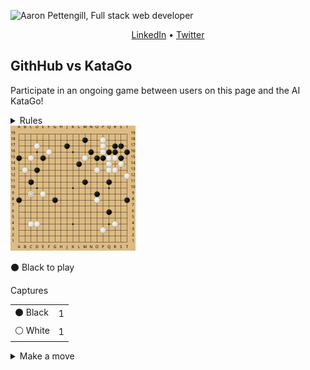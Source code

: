 ![Aaron Pettengill, Full stack web developer](https://github.com/airjp73/airjp73/assets/25882770/e0a7aae2-6b70-4a3e-9681-2e7b61e5774d)

<div align="center">
  
  [LinkedIn](https://www.linkedin.com/in/aaron-pettengill-7706846b/) • [Twitter](https://twitter.com/PettengillAaron)
  
</div>

## GithHub vs KataGo

Participate in an ongoing game between users on this page and the AI KataGo!

<details>
  <summary>Rules</summary>
  <ul>
    <li>Click on any legal move in the "Make a move" section below at any time to play a move for either player.</li>
    <li>Every 3 hours, a move will be played by KataGo with a low number of playouts.</li>
    <li>The game ends when KataGo passes or resigns.</li>
    <li>Completed games are stored in the <strong>history</strong> folder in this repo.</li>
  </ul>

</details>

<img src="./current/board_1723583189902.svg" />

<!-- MOVES START -->
<p>⚫️ Black<!-- --> to play</p><table><summary>Captures</summary><tr><td>⚫️ Black</td><td>1</td></tr><tr><td>⚪️ White</td><td>1</td></tr></table><details><summary>Make a move</summary><table><caption>Key</caption><tr><td>A1, B2, C3, etc...</td><td>Valid move (click to make a move)</td></tr><tr><td>⚫️</td><td>Occupied by Black</td></tr><tr><td>⚪️</td><td>Occupied by White</td></tr><tr><td>⭕️</td><td>Illegal move due to <a href="https://senseis.xmp.net/?Ko">Ko</a></td></tr><tr><td>💀</td><td>Illegal move due to<!-- --> <a href="https://senseis.xmp.net/?Suicide">self-capture</a></td></tr></table><table><caption>Choose a spot to move</caption><tr><td></td><td>A</td><td>B</td><td>C</td><td>D</td><td>E</td><td>F</td><td>G</td><td>H</td><td>J</td><td>K</td><td>L</td><td>M</td><td>N</td><td>O</td><td>P</td><td>Q</td><td>R</td><td>S</td><td>T</td></tr><tr><td>19</td><td><a href="https://kifu-io-2.vercel.app//gh_game/move?point=aa&amp;stone=b">A19</a></td><td><a href="https://kifu-io-2.vercel.app//gh_game/move?point=ba&amp;stone=b">B19</a></td><td><a href="https://kifu-io-2.vercel.app//gh_game/move?point=ca&amp;stone=b">C19</a></td><td><a href="https://kifu-io-2.vercel.app//gh_game/move?point=da&amp;stone=b">D19</a></td><td><a href="https://kifu-io-2.vercel.app//gh_game/move?point=ea&amp;stone=b">E19</a></td><td><a href="https://kifu-io-2.vercel.app//gh_game/move?point=fa&amp;stone=b">F19</a></td><td><a href="https://kifu-io-2.vercel.app//gh_game/move?point=ga&amp;stone=b">G19</a></td><td><a href="https://kifu-io-2.vercel.app//gh_game/move?point=ha&amp;stone=b">H19</a></td><td><a href="https://kifu-io-2.vercel.app//gh_game/move?point=ia&amp;stone=b">J19</a></td><td><a href="https://kifu-io-2.vercel.app//gh_game/move?point=ja&amp;stone=b">K19</a></td><td><a href="https://kifu-io-2.vercel.app//gh_game/move?point=ka&amp;stone=b">L19</a></td><td><a href="https://kifu-io-2.vercel.app//gh_game/move?point=la&amp;stone=b">M19</a></td><td><a href="https://kifu-io-2.vercel.app//gh_game/move?point=ma&amp;stone=b">N19</a></td><td><a href="https://kifu-io-2.vercel.app//gh_game/move?point=na&amp;stone=b">O19</a></td><td><a href="https://kifu-io-2.vercel.app//gh_game/move?point=oa&amp;stone=b">P19</a></td><td><a href="https://kifu-io-2.vercel.app//gh_game/move?point=pa&amp;stone=b">Q19</a></td><td><a href="https://kifu-io-2.vercel.app//gh_game/move?point=qa&amp;stone=b">R19</a></td><td><a href="https://kifu-io-2.vercel.app//gh_game/move?point=ra&amp;stone=b">S19</a></td><td><a href="https://kifu-io-2.vercel.app//gh_game/move?point=sa&amp;stone=b">T19</a></td></tr><tr><td>18</td><td><a href="https://kifu-io-2.vercel.app//gh_game/move?point=ab&amp;stone=b">A18</a></td><td><a href="https://kifu-io-2.vercel.app//gh_game/move?point=bb&amp;stone=b">B18</a></td><td><a href="https://kifu-io-2.vercel.app//gh_game/move?point=cb&amp;stone=b">C18</a></td><td><a href="https://kifu-io-2.vercel.app//gh_game/move?point=db&amp;stone=b">D18</a></td><td><a href="https://kifu-io-2.vercel.app//gh_game/move?point=eb&amp;stone=b">E18</a></td><td><a href="https://kifu-io-2.vercel.app//gh_game/move?point=fb&amp;stone=b">F18</a></td><td><a href="https://kifu-io-2.vercel.app//gh_game/move?point=gb&amp;stone=b">G18</a></td><td><a href="https://kifu-io-2.vercel.app//gh_game/move?point=hb&amp;stone=b">H18</a></td><td><a href="https://kifu-io-2.vercel.app//gh_game/move?point=ib&amp;stone=b">J18</a></td><td><a href="https://kifu-io-2.vercel.app//gh_game/move?point=jb&amp;stone=b">K18</a></td><td><a href="https://kifu-io-2.vercel.app//gh_game/move?point=kb&amp;stone=b">L18</a></td><td>⚫️</td><td><a href="https://kifu-io-2.vercel.app//gh_game/move?point=mb&amp;stone=b">N18</a></td><td><a href="https://kifu-io-2.vercel.app//gh_game/move?point=nb&amp;stone=b">O18</a></td><td>⚪️</td><td><a href="https://kifu-io-2.vercel.app//gh_game/move?point=pb&amp;stone=b">Q18</a></td><td><a href="https://kifu-io-2.vercel.app//gh_game/move?point=qb&amp;stone=b">R18</a></td><td><a href="https://kifu-io-2.vercel.app//gh_game/move?point=rb&amp;stone=b">S18</a></td><td><a href="https://kifu-io-2.vercel.app//gh_game/move?point=sb&amp;stone=b">T18</a></td></tr><tr><td>17</td><td><a href="https://kifu-io-2.vercel.app//gh_game/move?point=ac&amp;stone=b">A17</a></td><td><a href="https://kifu-io-2.vercel.app//gh_game/move?point=bc&amp;stone=b">B17</a></td><td><a href="https://kifu-io-2.vercel.app//gh_game/move?point=cc&amp;stone=b">C17</a></td><td>⚪️</td><td><a href="https://kifu-io-2.vercel.app//gh_game/move?point=ec&amp;stone=b">E17</a></td><td><a href="https://kifu-io-2.vercel.app//gh_game/move?point=fc&amp;stone=b">F17</a></td><td><a href="https://kifu-io-2.vercel.app//gh_game/move?point=gc&amp;stone=b">G17</a></td><td><a href="https://kifu-io-2.vercel.app//gh_game/move?point=hc&amp;stone=b">H17</a></td><td>⚫️</td><td><a href="https://kifu-io-2.vercel.app//gh_game/move?point=jc&amp;stone=b">K17</a></td><td><a href="https://kifu-io-2.vercel.app//gh_game/move?point=kc&amp;stone=b">L17</a></td><td><a href="https://kifu-io-2.vercel.app//gh_game/move?point=lc&amp;stone=b">M17</a></td><td><a href="https://kifu-io-2.vercel.app//gh_game/move?point=mc&amp;stone=b">N17</a></td><td><a href="https://kifu-io-2.vercel.app//gh_game/move?point=nc&amp;stone=b">O17</a></td><td>⚪️</td><td><a href="https://kifu-io-2.vercel.app//gh_game/move?point=pc&amp;stone=b">Q17</a></td><td>⚫️</td><td>⚫️</td><td><a href="https://kifu-io-2.vercel.app//gh_game/move?point=sc&amp;stone=b">T17</a></td></tr><tr><td>16</td><td><a href="https://kifu-io-2.vercel.app//gh_game/move?point=ad&amp;stone=b">A16</a></td><td><a href="https://kifu-io-2.vercel.app//gh_game/move?point=bd&amp;stone=b">B16</a></td><td><a href="https://kifu-io-2.vercel.app//gh_game/move?point=cd&amp;stone=b">C16</a></td><td><a href="https://kifu-io-2.vercel.app//gh_game/move?point=dd&amp;stone=b">D16</a></td><td><a href="https://kifu-io-2.vercel.app//gh_game/move?point=ed&amp;stone=b">E16</a></td><td>⚪️</td><td><a href="https://kifu-io-2.vercel.app//gh_game/move?point=gd&amp;stone=b">G16</a></td><td><a href="https://kifu-io-2.vercel.app//gh_game/move?point=hd&amp;stone=b">H16</a></td><td><a href="https://kifu-io-2.vercel.app//gh_game/move?point=id&amp;stone=b">J16</a></td><td><a href="https://kifu-io-2.vercel.app//gh_game/move?point=jd&amp;stone=b">K16</a></td><td><a href="https://kifu-io-2.vercel.app//gh_game/move?point=kd&amp;stone=b">L16</a></td><td><a href="https://kifu-io-2.vercel.app//gh_game/move?point=ld&amp;stone=b">M16</a></td><td>⚫️</td><td><a href="https://kifu-io-2.vercel.app//gh_game/move?point=nd&amp;stone=b">O16</a></td><td>⚪️</td><td>⚫️</td><td>⚫️</td><td><a href="https://kifu-io-2.vercel.app//gh_game/move?point=rd&amp;stone=b">S16</a></td><td>⚫️</td></tr><tr><td>15</td><td>⚫️</td><td><a href="https://kifu-io-2.vercel.app//gh_game/move?point=be&amp;stone=b">B15</a></td><td>⚪️</td><td><a href="https://kifu-io-2.vercel.app//gh_game/move?point=de&amp;stone=b">D15</a></td><td>⚫️</td><td><a href="https://kifu-io-2.vercel.app//gh_game/move?point=fe&amp;stone=b">F15</a></td><td><a href="https://kifu-io-2.vercel.app//gh_game/move?point=ge&amp;stone=b">G15</a></td><td><a href="https://kifu-io-2.vercel.app//gh_game/move?point=he&amp;stone=b">H15</a></td><td><a href="https://kifu-io-2.vercel.app//gh_game/move?point=ie&amp;stone=b">J15</a></td><td><a href="https://kifu-io-2.vercel.app//gh_game/move?point=je&amp;stone=b">K15</a></td><td><a href="https://kifu-io-2.vercel.app//gh_game/move?point=ke&amp;stone=b">L15</a></td><td>⚪️</td><td><a href="https://kifu-io-2.vercel.app//gh_game/move?point=me&amp;stone=b">N15</a></td><td>⚫️</td><td>⚫️</td><td>⚪️</td><td>⚪️</td><td>⚫️</td><td><a href="https://kifu-io-2.vercel.app//gh_game/move?point=se&amp;stone=b">T15</a></td></tr><tr><td>14</td><td><a href="https://kifu-io-2.vercel.app//gh_game/move?point=af&amp;stone=b">A14</a></td><td><a href="https://kifu-io-2.vercel.app//gh_game/move?point=bf&amp;stone=b">B14</a></td><td><a href="https://kifu-io-2.vercel.app//gh_game/move?point=cf&amp;stone=b">C14</a></td><td><a href="https://kifu-io-2.vercel.app//gh_game/move?point=df&amp;stone=b">D14</a></td><td><a href="https://kifu-io-2.vercel.app//gh_game/move?point=ef&amp;stone=b">E14</a></td><td><a href="https://kifu-io-2.vercel.app//gh_game/move?point=ff&amp;stone=b">F14</a></td><td><a href="https://kifu-io-2.vercel.app//gh_game/move?point=gf&amp;stone=b">G14</a></td><td><a href="https://kifu-io-2.vercel.app//gh_game/move?point=hf&amp;stone=b">H14</a></td><td><a href="https://kifu-io-2.vercel.app//gh_game/move?point=if&amp;stone=b">J14</a></td><td><a href="https://kifu-io-2.vercel.app//gh_game/move?point=jf&amp;stone=b">K14</a></td><td>⚫️</td><td><a href="https://kifu-io-2.vercel.app//gh_game/move?point=lf&amp;stone=b">M14</a></td><td><a href="https://kifu-io-2.vercel.app//gh_game/move?point=mf&amp;stone=b">N14</a></td><td><a href="https://kifu-io-2.vercel.app//gh_game/move?point=nf&amp;stone=b">O14</a></td><td><a href="https://kifu-io-2.vercel.app//gh_game/move?point=of&amp;stone=b">P14</a></td><td>⚪️</td><td>💀</td><td>⚪️</td><td><a href="https://kifu-io-2.vercel.app//gh_game/move?point=sf&amp;stone=b">T14</a></td></tr><tr><td>13</td><td><a href="https://kifu-io-2.vercel.app//gh_game/move?point=ag&amp;stone=b">A13</a></td><td>⚪️</td><td><a href="https://kifu-io-2.vercel.app//gh_game/move?point=cg&amp;stone=b">C13</a></td><td>⚫️</td><td><a href="https://kifu-io-2.vercel.app//gh_game/move?point=eg&amp;stone=b">E13</a></td><td><a href="https://kifu-io-2.vercel.app//gh_game/move?point=fg&amp;stone=b">F13</a></td><td><a href="https://kifu-io-2.vercel.app//gh_game/move?point=gg&amp;stone=b">G13</a></td><td><a href="https://kifu-io-2.vercel.app//gh_game/move?point=hg&amp;stone=b">H13</a></td><td><a href="https://kifu-io-2.vercel.app//gh_game/move?point=ig&amp;stone=b">J13</a></td><td><a href="https://kifu-io-2.vercel.app//gh_game/move?point=jg&amp;stone=b">K13</a></td><td><a href="https://kifu-io-2.vercel.app//gh_game/move?point=kg&amp;stone=b">L13</a></td><td><a href="https://kifu-io-2.vercel.app//gh_game/move?point=lg&amp;stone=b">M13</a></td><td><a href="https://kifu-io-2.vercel.app//gh_game/move?point=mg&amp;stone=b">N13</a></td><td>⚪️</td><td><a href="https://kifu-io-2.vercel.app//gh_game/move?point=og&amp;stone=b">P13</a></td><td>⚪️</td><td>⚪️</td><td><a href="https://kifu-io-2.vercel.app//gh_game/move?point=rg&amp;stone=b">S13</a></td><td><a href="https://kifu-io-2.vercel.app//gh_game/move?point=sg&amp;stone=b">T13</a></td></tr><tr><td>12</td><td><a href="https://kifu-io-2.vercel.app//gh_game/move?point=ah&amp;stone=b">A12</a></td><td><a href="https://kifu-io-2.vercel.app//gh_game/move?point=bh&amp;stone=b">B12</a></td><td><a href="https://kifu-io-2.vercel.app//gh_game/move?point=ch&amp;stone=b">C12</a></td><td><a href="https://kifu-io-2.vercel.app//gh_game/move?point=dh&amp;stone=b">D12</a></td><td><a href="https://kifu-io-2.vercel.app//gh_game/move?point=eh&amp;stone=b">E12</a></td><td><a href="https://kifu-io-2.vercel.app//gh_game/move?point=fh&amp;stone=b">F12</a></td><td><a href="https://kifu-io-2.vercel.app//gh_game/move?point=gh&amp;stone=b">G12</a></td><td><a href="https://kifu-io-2.vercel.app//gh_game/move?point=hh&amp;stone=b">H12</a></td><td><a href="https://kifu-io-2.vercel.app//gh_game/move?point=ih&amp;stone=b">J12</a></td><td><a href="https://kifu-io-2.vercel.app//gh_game/move?point=jh&amp;stone=b">K12</a></td><td><a href="https://kifu-io-2.vercel.app//gh_game/move?point=kh&amp;stone=b">L12</a></td><td><a href="https://kifu-io-2.vercel.app//gh_game/move?point=lh&amp;stone=b">M12</a></td><td><a href="https://kifu-io-2.vercel.app//gh_game/move?point=mh&amp;stone=b">N12</a></td><td><a href="https://kifu-io-2.vercel.app//gh_game/move?point=nh&amp;stone=b">O12</a></td><td><a href="https://kifu-io-2.vercel.app//gh_game/move?point=oh&amp;stone=b">P12</a></td><td><a href="https://kifu-io-2.vercel.app//gh_game/move?point=ph&amp;stone=b">Q12</a></td><td><a href="https://kifu-io-2.vercel.app//gh_game/move?point=qh&amp;stone=b">R12</a></td><td><a href="https://kifu-io-2.vercel.app//gh_game/move?point=rh&amp;stone=b">S12</a></td><td>⚪️</td></tr><tr><td>11</td><td><a href="https://kifu-io-2.vercel.app//gh_game/move?point=ai&amp;stone=b">A11</a></td><td><a href="https://kifu-io-2.vercel.app//gh_game/move?point=bi&amp;stone=b">B11</a></td><td>⚫️</td><td><a href="https://kifu-io-2.vercel.app//gh_game/move?point=di&amp;stone=b">D11</a></td><td><a href="https://kifu-io-2.vercel.app//gh_game/move?point=ei&amp;stone=b">E11</a></td><td><a href="https://kifu-io-2.vercel.app//gh_game/move?point=fi&amp;stone=b">F11</a></td><td><a href="https://kifu-io-2.vercel.app//gh_game/move?point=gi&amp;stone=b">G11</a></td><td><a href="https://kifu-io-2.vercel.app//gh_game/move?point=hi&amp;stone=b">H11</a></td><td><a href="https://kifu-io-2.vercel.app//gh_game/move?point=ii&amp;stone=b">J11</a></td><td><a href="https://kifu-io-2.vercel.app//gh_game/move?point=ji&amp;stone=b">K11</a></td><td><a href="https://kifu-io-2.vercel.app//gh_game/move?point=ki&amp;stone=b">L11</a></td><td>⚫️</td><td><a href="https://kifu-io-2.vercel.app//gh_game/move?point=mi&amp;stone=b">N11</a></td><td><a href="https://kifu-io-2.vercel.app//gh_game/move?point=ni&amp;stone=b">O11</a></td><td><a href="https://kifu-io-2.vercel.app//gh_game/move?point=oi&amp;stone=b">P11</a></td><td>⚫️</td><td><a href="https://kifu-io-2.vercel.app//gh_game/move?point=qi&amp;stone=b">R11</a></td><td><a href="https://kifu-io-2.vercel.app//gh_game/move?point=ri&amp;stone=b">S11</a></td><td><a href="https://kifu-io-2.vercel.app//gh_game/move?point=si&amp;stone=b">T11</a></td></tr><tr><td>10</td><td><a href="https://kifu-io-2.vercel.app//gh_game/move?point=aj&amp;stone=b">A10</a></td><td><a href="https://kifu-io-2.vercel.app//gh_game/move?point=bj&amp;stone=b">B10</a></td><td><a href="https://kifu-io-2.vercel.app//gh_game/move?point=cj&amp;stone=b">C10</a></td><td><a href="https://kifu-io-2.vercel.app//gh_game/move?point=dj&amp;stone=b">D10</a></td><td><a href="https://kifu-io-2.vercel.app//gh_game/move?point=ej&amp;stone=b">E10</a></td><td><a href="https://kifu-io-2.vercel.app//gh_game/move?point=fj&amp;stone=b">F10</a></td><td><a href="https://kifu-io-2.vercel.app//gh_game/move?point=gj&amp;stone=b">G10</a></td><td><a href="https://kifu-io-2.vercel.app//gh_game/move?point=hj&amp;stone=b">H10</a></td><td><a href="https://kifu-io-2.vercel.app//gh_game/move?point=ij&amp;stone=b">J10</a></td><td><a href="https://kifu-io-2.vercel.app//gh_game/move?point=jj&amp;stone=b">K10</a></td><td><a href="https://kifu-io-2.vercel.app//gh_game/move?point=kj&amp;stone=b">L10</a></td><td><a href="https://kifu-io-2.vercel.app//gh_game/move?point=lj&amp;stone=b">M10</a></td><td><a href="https://kifu-io-2.vercel.app//gh_game/move?point=mj&amp;stone=b">N10</a></td><td><a href="https://kifu-io-2.vercel.app//gh_game/move?point=nj&amp;stone=b">O10</a></td><td><a href="https://kifu-io-2.vercel.app//gh_game/move?point=oj&amp;stone=b">P10</a></td><td><a href="https://kifu-io-2.vercel.app//gh_game/move?point=pj&amp;stone=b">Q10</a></td><td><a href="https://kifu-io-2.vercel.app//gh_game/move?point=qj&amp;stone=b">R10</a></td><td><a href="https://kifu-io-2.vercel.app//gh_game/move?point=rj&amp;stone=b">S10</a></td><td><a href="https://kifu-io-2.vercel.app//gh_game/move?point=sj&amp;stone=b">T10</a></td></tr><tr><td>9</td><td><a href="https://kifu-io-2.vercel.app//gh_game/move?point=ak&amp;stone=b">A9</a></td><td><a href="https://kifu-io-2.vercel.app//gh_game/move?point=bk&amp;stone=b">B9</a></td><td>⚪️</td><td><a href="https://kifu-io-2.vercel.app//gh_game/move?point=dk&amp;stone=b">D9</a></td><td>⚪️</td><td><a href="https://kifu-io-2.vercel.app//gh_game/move?point=fk&amp;stone=b">F9</a></td><td><a href="https://kifu-io-2.vercel.app//gh_game/move?point=gk&amp;stone=b">G9</a></td><td><a href="https://kifu-io-2.vercel.app//gh_game/move?point=hk&amp;stone=b">H9</a></td><td><a href="https://kifu-io-2.vercel.app//gh_game/move?point=ik&amp;stone=b">J9</a></td><td><a href="https://kifu-io-2.vercel.app//gh_game/move?point=jk&amp;stone=b">K9</a></td><td><a href="https://kifu-io-2.vercel.app//gh_game/move?point=kk&amp;stone=b">L9</a></td><td><a href="https://kifu-io-2.vercel.app//gh_game/move?point=lk&amp;stone=b">M9</a></td><td><a href="https://kifu-io-2.vercel.app//gh_game/move?point=mk&amp;stone=b">N9</a></td><td>⚫️</td><td><a href="https://kifu-io-2.vercel.app//gh_game/move?point=ok&amp;stone=b">P9</a></td><td><a href="https://kifu-io-2.vercel.app//gh_game/move?point=pk&amp;stone=b">Q9</a></td><td><a href="https://kifu-io-2.vercel.app//gh_game/move?point=qk&amp;stone=b">R9</a></td><td><a href="https://kifu-io-2.vercel.app//gh_game/move?point=rk&amp;stone=b">S9</a></td><td><a href="https://kifu-io-2.vercel.app//gh_game/move?point=sk&amp;stone=b">T9</a></td></tr><tr><td>8</td><td>⚫️</td><td><a href="https://kifu-io-2.vercel.app//gh_game/move?point=bl&amp;stone=b">B8</a></td><td><a href="https://kifu-io-2.vercel.app//gh_game/move?point=cl&amp;stone=b">C8</a></td><td><a href="https://kifu-io-2.vercel.app//gh_game/move?point=dl&amp;stone=b">D8</a></td><td><a href="https://kifu-io-2.vercel.app//gh_game/move?point=el&amp;stone=b">E8</a></td><td><a href="https://kifu-io-2.vercel.app//gh_game/move?point=fl&amp;stone=b">F8</a></td><td>⚫️</td><td><a href="https://kifu-io-2.vercel.app//gh_game/move?point=hl&amp;stone=b">H8</a></td><td><a href="https://kifu-io-2.vercel.app//gh_game/move?point=il&amp;stone=b">J8</a></td><td><a href="https://kifu-io-2.vercel.app//gh_game/move?point=jl&amp;stone=b">K8</a></td><td><a href="https://kifu-io-2.vercel.app//gh_game/move?point=kl&amp;stone=b">L8</a></td><td><a href="https://kifu-io-2.vercel.app//gh_game/move?point=ll&amp;stone=b">M8</a></td><td><a href="https://kifu-io-2.vercel.app//gh_game/move?point=ml&amp;stone=b">N8</a></td><td>⚪️</td><td><a href="https://kifu-io-2.vercel.app//gh_game/move?point=ol&amp;stone=b">P8</a></td><td><a href="https://kifu-io-2.vercel.app//gh_game/move?point=pl&amp;stone=b">Q8</a></td><td><a href="https://kifu-io-2.vercel.app//gh_game/move?point=ql&amp;stone=b">R8</a></td><td><a href="https://kifu-io-2.vercel.app//gh_game/move?point=rl&amp;stone=b">S8</a></td><td>⚫️</td></tr><tr><td>7</td><td><a href="https://kifu-io-2.vercel.app//gh_game/move?point=am&amp;stone=b">A7</a></td><td><a href="https://kifu-io-2.vercel.app//gh_game/move?point=bm&amp;stone=b">B7</a></td><td><a href="https://kifu-io-2.vercel.app//gh_game/move?point=cm&amp;stone=b">C7</a></td><td><a href="https://kifu-io-2.vercel.app//gh_game/move?point=dm&amp;stone=b">D7</a></td><td><a href="https://kifu-io-2.vercel.app//gh_game/move?point=em&amp;stone=b">E7</a></td><td><a href="https://kifu-io-2.vercel.app//gh_game/move?point=fm&amp;stone=b">F7</a></td><td><a href="https://kifu-io-2.vercel.app//gh_game/move?point=gm&amp;stone=b">G7</a></td><td><a href="https://kifu-io-2.vercel.app//gh_game/move?point=hm&amp;stone=b">H7</a></td><td><a href="https://kifu-io-2.vercel.app//gh_game/move?point=im&amp;stone=b">J7</a></td><td><a href="https://kifu-io-2.vercel.app//gh_game/move?point=jm&amp;stone=b">K7</a></td><td><a href="https://kifu-io-2.vercel.app//gh_game/move?point=km&amp;stone=b">L7</a></td><td><a href="https://kifu-io-2.vercel.app//gh_game/move?point=lm&amp;stone=b">M7</a></td><td><a href="https://kifu-io-2.vercel.app//gh_game/move?point=mm&amp;stone=b">N7</a></td><td><a href="https://kifu-io-2.vercel.app//gh_game/move?point=nm&amp;stone=b">O7</a></td><td><a href="https://kifu-io-2.vercel.app//gh_game/move?point=om&amp;stone=b">P7</a></td><td><a href="https://kifu-io-2.vercel.app//gh_game/move?point=pm&amp;stone=b">Q7</a></td><td><a href="https://kifu-io-2.vercel.app//gh_game/move?point=qm&amp;stone=b">R7</a></td><td><a href="https://kifu-io-2.vercel.app//gh_game/move?point=rm&amp;stone=b">S7</a></td><td><a href="https://kifu-io-2.vercel.app//gh_game/move?point=sm&amp;stone=b">T7</a></td></tr><tr><td>6</td><td><a href="https://kifu-io-2.vercel.app//gh_game/move?point=an&amp;stone=b">A6</a></td><td><a href="https://kifu-io-2.vercel.app//gh_game/move?point=bn&amp;stone=b">B6</a></td><td><a href="https://kifu-io-2.vercel.app//gh_game/move?point=cn&amp;stone=b">C6</a></td><td><a href="https://kifu-io-2.vercel.app//gh_game/move?point=dn&amp;stone=b">D6</a></td><td><a href="https://kifu-io-2.vercel.app//gh_game/move?point=en&amp;stone=b">E6</a></td><td><a href="https://kifu-io-2.vercel.app//gh_game/move?point=fn&amp;stone=b">F6</a></td><td><a href="https://kifu-io-2.vercel.app//gh_game/move?point=gn&amp;stone=b">G6</a></td><td><a href="https://kifu-io-2.vercel.app//gh_game/move?point=hn&amp;stone=b">H6</a></td><td><a href="https://kifu-io-2.vercel.app//gh_game/move?point=in&amp;stone=b">J6</a></td><td><a href="https://kifu-io-2.vercel.app//gh_game/move?point=jn&amp;stone=b">K6</a></td><td><a href="https://kifu-io-2.vercel.app//gh_game/move?point=kn&amp;stone=b">L6</a></td><td><a href="https://kifu-io-2.vercel.app//gh_game/move?point=ln&amp;stone=b">M6</a></td><td><a href="https://kifu-io-2.vercel.app//gh_game/move?point=mn&amp;stone=b">N6</a></td><td><a href="https://kifu-io-2.vercel.app//gh_game/move?point=nn&amp;stone=b">O6</a></td><td><a href="https://kifu-io-2.vercel.app//gh_game/move?point=on&amp;stone=b">P6</a></td><td>⚫️</td><td><a href="https://kifu-io-2.vercel.app//gh_game/move?point=qn&amp;stone=b">R6</a></td><td><a href="https://kifu-io-2.vercel.app//gh_game/move?point=rn&amp;stone=b">S6</a></td><td><a href="https://kifu-io-2.vercel.app//gh_game/move?point=sn&amp;stone=b">T6</a></td></tr><tr><td>5</td><td><a href="https://kifu-io-2.vercel.app//gh_game/move?point=ao&amp;stone=b">A5</a></td><td><a href="https://kifu-io-2.vercel.app//gh_game/move?point=bo&amp;stone=b">B5</a></td><td><a href="https://kifu-io-2.vercel.app//gh_game/move?point=co&amp;stone=b">C5</a></td><td><a href="https://kifu-io-2.vercel.app//gh_game/move?point=do&amp;stone=b">D5</a></td><td><a href="https://kifu-io-2.vercel.app//gh_game/move?point=eo&amp;stone=b">E5</a></td><td><a href="https://kifu-io-2.vercel.app//gh_game/move?point=fo&amp;stone=b">F5</a></td><td><a href="https://kifu-io-2.vercel.app//gh_game/move?point=go&amp;stone=b">G5</a></td><td><a href="https://kifu-io-2.vercel.app//gh_game/move?point=ho&amp;stone=b">H5</a></td><td><a href="https://kifu-io-2.vercel.app//gh_game/move?point=io&amp;stone=b">J5</a></td><td><a href="https://kifu-io-2.vercel.app//gh_game/move?point=jo&amp;stone=b">K5</a></td><td><a href="https://kifu-io-2.vercel.app//gh_game/move?point=ko&amp;stone=b">L5</a></td><td><a href="https://kifu-io-2.vercel.app//gh_game/move?point=lo&amp;stone=b">M5</a></td><td><a href="https://kifu-io-2.vercel.app//gh_game/move?point=mo&amp;stone=b">N5</a></td><td><a href="https://kifu-io-2.vercel.app//gh_game/move?point=no&amp;stone=b">O5</a></td><td><a href="https://kifu-io-2.vercel.app//gh_game/move?point=oo&amp;stone=b">P5</a></td><td><a href="https://kifu-io-2.vercel.app//gh_game/move?point=po&amp;stone=b">Q5</a></td><td><a href="https://kifu-io-2.vercel.app//gh_game/move?point=qo&amp;stone=b">R5</a></td><td><a href="https://kifu-io-2.vercel.app//gh_game/move?point=ro&amp;stone=b">S5</a></td><td><a href="https://kifu-io-2.vercel.app//gh_game/move?point=so&amp;stone=b">T5</a></td></tr><tr><td>4</td><td><a href="https://kifu-io-2.vercel.app//gh_game/move?point=ap&amp;stone=b">A4</a></td><td><a href="https://kifu-io-2.vercel.app//gh_game/move?point=bp&amp;stone=b">B4</a></td><td>⚪️</td><td>⚪️</td><td><a href="https://kifu-io-2.vercel.app//gh_game/move?point=ep&amp;stone=b">E4</a></td><td><a href="https://kifu-io-2.vercel.app//gh_game/move?point=fp&amp;stone=b">F4</a></td><td><a href="https://kifu-io-2.vercel.app//gh_game/move?point=gp&amp;stone=b">G4</a></td><td><a href="https://kifu-io-2.vercel.app//gh_game/move?point=hp&amp;stone=b">H4</a></td><td><a href="https://kifu-io-2.vercel.app//gh_game/move?point=ip&amp;stone=b">J4</a></td><td><a href="https://kifu-io-2.vercel.app//gh_game/move?point=jp&amp;stone=b">K4</a></td><td><a href="https://kifu-io-2.vercel.app//gh_game/move?point=kp&amp;stone=b">L4</a></td><td><a href="https://kifu-io-2.vercel.app//gh_game/move?point=lp&amp;stone=b">M4</a></td><td><a href="https://kifu-io-2.vercel.app//gh_game/move?point=mp&amp;stone=b">N4</a></td><td><a href="https://kifu-io-2.vercel.app//gh_game/move?point=np&amp;stone=b">O4</a></td><td><a href="https://kifu-io-2.vercel.app//gh_game/move?point=op&amp;stone=b">P4</a></td><td><a href="https://kifu-io-2.vercel.app//gh_game/move?point=pp&amp;stone=b">Q4</a></td><td>⚪️</td><td><a href="https://kifu-io-2.vercel.app//gh_game/move?point=rp&amp;stone=b">S4</a></td><td><a href="https://kifu-io-2.vercel.app//gh_game/move?point=sp&amp;stone=b">T4</a></td></tr><tr><td>3</td><td><a href="https://kifu-io-2.vercel.app//gh_game/move?point=aq&amp;stone=b">A3</a></td><td><a href="https://kifu-io-2.vercel.app//gh_game/move?point=bq&amp;stone=b">B3</a></td><td><a href="https://kifu-io-2.vercel.app//gh_game/move?point=cq&amp;stone=b">C3</a></td><td><a href="https://kifu-io-2.vercel.app//gh_game/move?point=dq&amp;stone=b">D3</a></td><td><a href="https://kifu-io-2.vercel.app//gh_game/move?point=eq&amp;stone=b">E3</a></td><td><a href="https://kifu-io-2.vercel.app//gh_game/move?point=fq&amp;stone=b">F3</a></td><td><a href="https://kifu-io-2.vercel.app//gh_game/move?point=gq&amp;stone=b">G3</a></td><td><a href="https://kifu-io-2.vercel.app//gh_game/move?point=hq&amp;stone=b">H3</a></td><td><a href="https://kifu-io-2.vercel.app//gh_game/move?point=iq&amp;stone=b">J3</a></td><td><a href="https://kifu-io-2.vercel.app//gh_game/move?point=jq&amp;stone=b">K3</a></td><td><a href="https://kifu-io-2.vercel.app//gh_game/move?point=kq&amp;stone=b">L3</a></td><td><a href="https://kifu-io-2.vercel.app//gh_game/move?point=lq&amp;stone=b">M3</a></td><td><a href="https://kifu-io-2.vercel.app//gh_game/move?point=mq&amp;stone=b">N3</a></td><td><a href="https://kifu-io-2.vercel.app//gh_game/move?point=nq&amp;stone=b">O3</a></td><td>⚪️</td><td><a href="https://kifu-io-2.vercel.app//gh_game/move?point=pq&amp;stone=b">Q3</a></td><td><a href="https://kifu-io-2.vercel.app//gh_game/move?point=qq&amp;stone=b">R3</a></td><td><a href="https://kifu-io-2.vercel.app//gh_game/move?point=rq&amp;stone=b">S3</a></td><td><a href="https://kifu-io-2.vercel.app//gh_game/move?point=sq&amp;stone=b">T3</a></td></tr><tr><td>2</td><td><a href="https://kifu-io-2.vercel.app//gh_game/move?point=ar&amp;stone=b">A2</a></td><td><a href="https://kifu-io-2.vercel.app//gh_game/move?point=br&amp;stone=b">B2</a></td><td><a href="https://kifu-io-2.vercel.app//gh_game/move?point=cr&amp;stone=b">C2</a></td><td><a href="https://kifu-io-2.vercel.app//gh_game/move?point=dr&amp;stone=b">D2</a></td><td><a href="https://kifu-io-2.vercel.app//gh_game/move?point=er&amp;stone=b">E2</a></td><td><a href="https://kifu-io-2.vercel.app//gh_game/move?point=fr&amp;stone=b">F2</a></td><td><a href="https://kifu-io-2.vercel.app//gh_game/move?point=gr&amp;stone=b">G2</a></td><td><a href="https://kifu-io-2.vercel.app//gh_game/move?point=hr&amp;stone=b">H2</a></td><td><a href="https://kifu-io-2.vercel.app//gh_game/move?point=ir&amp;stone=b">J2</a></td><td><a href="https://kifu-io-2.vercel.app//gh_game/move?point=jr&amp;stone=b">K2</a></td><td><a href="https://kifu-io-2.vercel.app//gh_game/move?point=kr&amp;stone=b">L2</a></td><td><a href="https://kifu-io-2.vercel.app//gh_game/move?point=lr&amp;stone=b">M2</a></td><td><a href="https://kifu-io-2.vercel.app//gh_game/move?point=mr&amp;stone=b">N2</a></td><td><a href="https://kifu-io-2.vercel.app//gh_game/move?point=nr&amp;stone=b">O2</a></td><td><a href="https://kifu-io-2.vercel.app//gh_game/move?point=or&amp;stone=b">P2</a></td><td><a href="https://kifu-io-2.vercel.app//gh_game/move?point=pr&amp;stone=b">Q2</a></td><td><a href="https://kifu-io-2.vercel.app//gh_game/move?point=qr&amp;stone=b">R2</a></td><td><a href="https://kifu-io-2.vercel.app//gh_game/move?point=rr&amp;stone=b">S2</a></td><td><a href="https://kifu-io-2.vercel.app//gh_game/move?point=sr&amp;stone=b">T2</a></td></tr><tr><td>1</td><td><a href="https://kifu-io-2.vercel.app//gh_game/move?point=as&amp;stone=b">A1</a></td><td><a href="https://kifu-io-2.vercel.app//gh_game/move?point=bs&amp;stone=b">B1</a></td><td><a href="https://kifu-io-2.vercel.app//gh_game/move?point=cs&amp;stone=b">C1</a></td><td><a href="https://kifu-io-2.vercel.app//gh_game/move?point=ds&amp;stone=b">D1</a></td><td><a href="https://kifu-io-2.vercel.app//gh_game/move?point=es&amp;stone=b">E1</a></td><td><a href="https://kifu-io-2.vercel.app//gh_game/move?point=fs&amp;stone=b">F1</a></td><td><a href="https://kifu-io-2.vercel.app//gh_game/move?point=gs&amp;stone=b">G1</a></td><td><a href="https://kifu-io-2.vercel.app//gh_game/move?point=hs&amp;stone=b">H1</a></td><td><a href="https://kifu-io-2.vercel.app//gh_game/move?point=is&amp;stone=b">J1</a></td><td><a href="https://kifu-io-2.vercel.app//gh_game/move?point=js&amp;stone=b">K1</a></td><td><a href="https://kifu-io-2.vercel.app//gh_game/move?point=ks&amp;stone=b">L1</a></td><td><a href="https://kifu-io-2.vercel.app//gh_game/move?point=ls&amp;stone=b">M1</a></td><td><a href="https://kifu-io-2.vercel.app//gh_game/move?point=ms&amp;stone=b">N1</a></td><td><a href="https://kifu-io-2.vercel.app//gh_game/move?point=ns&amp;stone=b">O1</a></td><td><a href="https://kifu-io-2.vercel.app//gh_game/move?point=os&amp;stone=b">P1</a></td><td><a href="https://kifu-io-2.vercel.app//gh_game/move?point=ps&amp;stone=b">Q1</a></td><td><a href="https://kifu-io-2.vercel.app//gh_game/move?point=qs&amp;stone=b">R1</a></td><td><a href="https://kifu-io-2.vercel.app//gh_game/move?point=rs&amp;stone=b">S1</a></td><td><a href="https://kifu-io-2.vercel.app//gh_game/move?point=ss&amp;stone=b">T1</a></td></tr></table></details>
<!-- MOVES END -->
